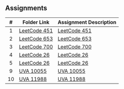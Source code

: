 ## Assignments
|  #  | Folder Link                            | Assignment Description                               |
| :-: | -------------------------------------- | ---------------------------------------------------- |
|  1  | [LeetCode 451](./LeetCode/Problem451) | [LeetCode 451](./LeetCode/Problem451) |
|  2  | [LeetCode 653](./LeetCode/Problem653) | [LeetCode 653](./LeetCode/Problem653)  |
|  3  | [LeetCode 700](./LeetCode/Problem700) | [LeetCode 700](./LeetCode/Problem700)      |
|  4  | [LeetCode 26](./LeetCode/Problem26) | [LeetCode 26](./LeetCode/Problem26)      |
|  5  | [LeetCode 26](./LeetCode/Problem21) | [LeetCode 26](./LeetCode/Problem21)      |
|  9  | [UVA 10055](./UVAJudge/10055) | [UVA 10055](./UVAJudge/10055)       |
|  10  | [UVA 11988](./UVAJudge/11988) | [UVA 11988](./UVAJudge/11988)       |
